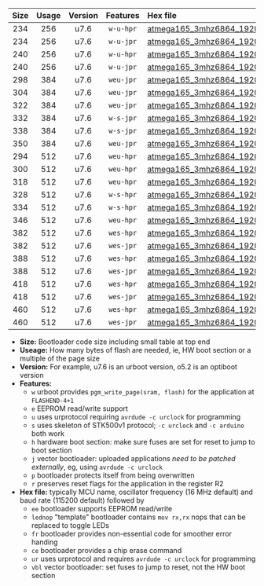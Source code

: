 |Size|Usage|Version|Features|Hex file|
|:-:|:-:|:-:|:-:|:--|
|234|256|u7.6|`w-u-hpr`|[atmega165_3mhz6864_19200bps_ur.hex](https://raw.githubusercontent.com/stefanrueger/urboot/main/bootloaders/atmega165/fcpu_3mhz6864/19200_bps/atmega165_3mhz6864_19200bps_ur.hex)|
|234|256|u7.6|`w-u-jpr`|[atmega165_3mhz6864_19200bps_ur_vbl.hex](https://raw.githubusercontent.com/stefanrueger/urboot/main/bootloaders/atmega165/fcpu_3mhz6864/19200_bps/atmega165_3mhz6864_19200bps_ur_vbl.hex)|
|240|256|u7.6|`w-u-hpr`|[atmega165_3mhz6864_19200bps_lednop_ur.hex](https://raw.githubusercontent.com/stefanrueger/urboot/main/bootloaders/atmega165/fcpu_3mhz6864/19200_bps/atmega165_3mhz6864_19200bps_lednop_ur.hex)|
|240|256|u7.6|`w-u-jpr`|[atmega165_3mhz6864_19200bps_lednop_ur_vbl.hex](https://raw.githubusercontent.com/stefanrueger/urboot/main/bootloaders/atmega165/fcpu_3mhz6864/19200_bps/atmega165_3mhz6864_19200bps_lednop_ur_vbl.hex)|
|298|384|u7.6|`weu-jpr`|[atmega165_3mhz6864_19200bps_ee_ur_vbl.hex](https://raw.githubusercontent.com/stefanrueger/urboot/main/bootloaders/atmega165/fcpu_3mhz6864/19200_bps/atmega165_3mhz6864_19200bps_ee_ur_vbl.hex)|
|304|384|u7.6|`weu-jpr`|[atmega165_3mhz6864_19200bps_ee_lednop_ur_vbl.hex](https://raw.githubusercontent.com/stefanrueger/urboot/main/bootloaders/atmega165/fcpu_3mhz6864/19200_bps/atmega165_3mhz6864_19200bps_ee_lednop_ur_vbl.hex)|
|322|384|u7.6|`weu-jpr`|[atmega165_3mhz6864_19200bps_ee_lednop_fr_ur_vbl.hex](https://raw.githubusercontent.com/stefanrueger/urboot/main/bootloaders/atmega165/fcpu_3mhz6864/19200_bps/atmega165_3mhz6864_19200bps_ee_lednop_fr_ur_vbl.hex)|
|332|384|u7.6|`w-s-jpr`|[atmega165_3mhz6864_19200bps_vbl.hex](https://raw.githubusercontent.com/stefanrueger/urboot/main/bootloaders/atmega165/fcpu_3mhz6864/19200_bps/atmega165_3mhz6864_19200bps_vbl.hex)|
|338|384|u7.6|`w-s-jpr`|[atmega165_3mhz6864_19200bps_lednop_vbl.hex](https://raw.githubusercontent.com/stefanrueger/urboot/main/bootloaders/atmega165/fcpu_3mhz6864/19200_bps/atmega165_3mhz6864_19200bps_lednop_vbl.hex)|
|350|384|u7.6|`weu-jpr`|[atmega165_3mhz6864_19200bps_ee_lednop_fr_ce_ur_vbl.hex](https://raw.githubusercontent.com/stefanrueger/urboot/main/bootloaders/atmega165/fcpu_3mhz6864/19200_bps/atmega165_3mhz6864_19200bps_ee_lednop_fr_ce_ur_vbl.hex)|
|294|512|u7.6|`weu-hpr`|[atmega165_3mhz6864_19200bps_ee_ur.hex](https://raw.githubusercontent.com/stefanrueger/urboot/main/bootloaders/atmega165/fcpu_3mhz6864/19200_bps/atmega165_3mhz6864_19200bps_ee_ur.hex)|
|300|512|u7.6|`weu-hpr`|[atmega165_3mhz6864_19200bps_ee_lednop_ur.hex](https://raw.githubusercontent.com/stefanrueger/urboot/main/bootloaders/atmega165/fcpu_3mhz6864/19200_bps/atmega165_3mhz6864_19200bps_ee_lednop_ur.hex)|
|318|512|u7.6|`weu-hpr`|[atmega165_3mhz6864_19200bps_ee_lednop_fr_ur.hex](https://raw.githubusercontent.com/stefanrueger/urboot/main/bootloaders/atmega165/fcpu_3mhz6864/19200_bps/atmega165_3mhz6864_19200bps_ee_lednop_fr_ur.hex)|
|328|512|u7.6|`w-s-hpr`|[atmega165_3mhz6864_19200bps.hex](https://raw.githubusercontent.com/stefanrueger/urboot/main/bootloaders/atmega165/fcpu_3mhz6864/19200_bps/atmega165_3mhz6864_19200bps.hex)|
|334|512|u7.6|`w-s-hpr`|[atmega165_3mhz6864_19200bps_lednop.hex](https://raw.githubusercontent.com/stefanrueger/urboot/main/bootloaders/atmega165/fcpu_3mhz6864/19200_bps/atmega165_3mhz6864_19200bps_lednop.hex)|
|346|512|u7.6|`weu-hpr`|[atmega165_3mhz6864_19200bps_ee_lednop_fr_ce_ur.hex](https://raw.githubusercontent.com/stefanrueger/urboot/main/bootloaders/atmega165/fcpu_3mhz6864/19200_bps/atmega165_3mhz6864_19200bps_ee_lednop_fr_ce_ur.hex)|
|382|512|u7.6|`wes-hpr`|[atmega165_3mhz6864_19200bps_ee.hex](https://raw.githubusercontent.com/stefanrueger/urboot/main/bootloaders/atmega165/fcpu_3mhz6864/19200_bps/atmega165_3mhz6864_19200bps_ee.hex)|
|382|512|u7.6|`wes-jpr`|[atmega165_3mhz6864_19200bps_ee_vbl.hex](https://raw.githubusercontent.com/stefanrueger/urboot/main/bootloaders/atmega165/fcpu_3mhz6864/19200_bps/atmega165_3mhz6864_19200bps_ee_vbl.hex)|
|388|512|u7.6|`wes-hpr`|[atmega165_3mhz6864_19200bps_ee_lednop.hex](https://raw.githubusercontent.com/stefanrueger/urboot/main/bootloaders/atmega165/fcpu_3mhz6864/19200_bps/atmega165_3mhz6864_19200bps_ee_lednop.hex)|
|388|512|u7.6|`wes-jpr`|[atmega165_3mhz6864_19200bps_ee_lednop_vbl.hex](https://raw.githubusercontent.com/stefanrueger/urboot/main/bootloaders/atmega165/fcpu_3mhz6864/19200_bps/atmega165_3mhz6864_19200bps_ee_lednop_vbl.hex)|
|418|512|u7.6|`wes-hpr`|[atmega165_3mhz6864_19200bps_ee_lednop_fr.hex](https://raw.githubusercontent.com/stefanrueger/urboot/main/bootloaders/atmega165/fcpu_3mhz6864/19200_bps/atmega165_3mhz6864_19200bps_ee_lednop_fr.hex)|
|418|512|u7.6|`wes-jpr`|[atmega165_3mhz6864_19200bps_ee_lednop_fr_vbl.hex](https://raw.githubusercontent.com/stefanrueger/urboot/main/bootloaders/atmega165/fcpu_3mhz6864/19200_bps/atmega165_3mhz6864_19200bps_ee_lednop_fr_vbl.hex)|
|460|512|u7.6|`wes-hpr`|[atmega165_3mhz6864_19200bps_ee_lednop_fr_ce.hex](https://raw.githubusercontent.com/stefanrueger/urboot/main/bootloaders/atmega165/fcpu_3mhz6864/19200_bps/atmega165_3mhz6864_19200bps_ee_lednop_fr_ce.hex)|
|460|512|u7.6|`wes-jpr`|[atmega165_3mhz6864_19200bps_ee_lednop_fr_ce_vbl.hex](https://raw.githubusercontent.com/stefanrueger/urboot/main/bootloaders/atmega165/fcpu_3mhz6864/19200_bps/atmega165_3mhz6864_19200bps_ee_lednop_fr_ce_vbl.hex)|

- **Size:** Bootloader code size including small table at top end
- **Useage:** How many bytes of flash are needed, ie, HW boot section or a multiple of the page size
- **Version:** For example, u7.6 is an urboot version, o5.2 is an optiboot version
- **Features:**
  + `w` urboot provides `pgm_write_page(sram, flash)` for the application at `FLASHEND-4+1`
  + `e` EEPROM read/write support
  + `u` uses urprotocol requiring `avrdude -c urclock` for programming
  + `s` uses skeleton of STK500v1 protocol; `-c urclock` and `-c arduino` both work
  + `h` hardware boot section: make sure fuses are set for reset to jump to boot section
  + `j` vector bootloader: uploaded applications *need to be patched externally*, eg, using `avrdude -c urclock`
  + `p` bootloader protects itself from being overwritten
  + `r` preserves reset flags for the application in the register R2
- **Hex file:** typically MCU name, oscillator frequency (16 MHz default) and baud rate (115200 default) followed by
  + `ee` bootloader supports EEPROM read/write
  + `lednop` "template" bootloader contains `mov rx,rx` nops that can be replaced to toggle LEDs
  + `fr` bootloader provides non-essential code for smoother error handing
  + `ce` bootloader provides a chip erase command
  + `ur` uses urprotocol and requires `avrdude -c urclock` for programming
  + `vbl` vector bootloader: set fuses to jump to reset, not the HW boot section
